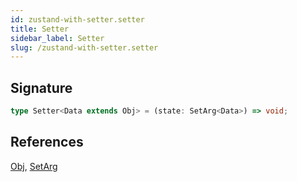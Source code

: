 ```yaml
---
id: zustand-with-setter.setter
title: Setter
sidebar_label: Setter
slug: /zustand-with-setter.setter
---
```






## Signature

```typescript
type Setter<Data extends Obj> = (state: SetArg<Data>) => void;
```
## References
 [Obj](./universal.obj), [SetArg](./zustand-with-setter.setarg)

